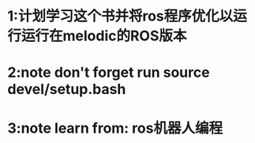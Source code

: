 # 1:计划学习这个书并将ros程序优化以运行运行在melodic的ROS版本

# 2:note don't forget run source devel/setup.bash

# 3:note learn from: ros机器人编程
